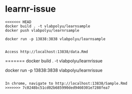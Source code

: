 # learnr-issue

```
<<<<<<< HEAD
docker build . -t vlabpolyu/learnsample
docker push vlabpolyu/learnrsample

docker run -p 13838:3838 vlabpolyu/learnsample


Access http://localhost:13838/data.Rmd
```
=======
docker build . -t vlabpolyu/learnrissue


docker run -p 13838:3838 vlabpolyu/learnrissue
```

In chrome, navigate to http://localhost:13838/Sample.Rmd
>>>>>>> 7c0248bc51cd02b685990ded9460301e7288fea7
